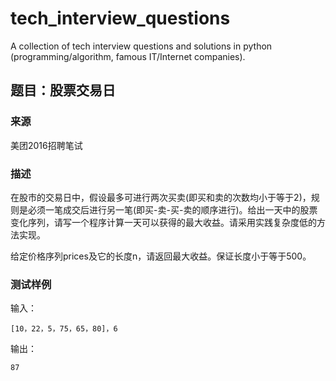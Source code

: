 # tech_interview_questions
A collection of tech interview questions and solutions in python (programming/algorithm, famous IT/Internet companies).

## 题目：股票交易日
### 来源
美团2016招聘笔试

### 描述
在股市的交易日中，假设最多可进行两次买卖(即买和卖的次数均小于等于2)，规则是必须一笔成交后进行另一笔(即买-卖-买-卖的顺序进行)。给出一天中的股票变化序列，请写一个程序计算一天可以获得的最大收益。请采用实践复杂度低的方法实现。

给定价格序列prices及它的长度n，请返回最大收益。保证长度小于等于500。

### 测试样例
输入：
```
[10，22，5，75，65，80]，6
```
输出：
```
87
```

